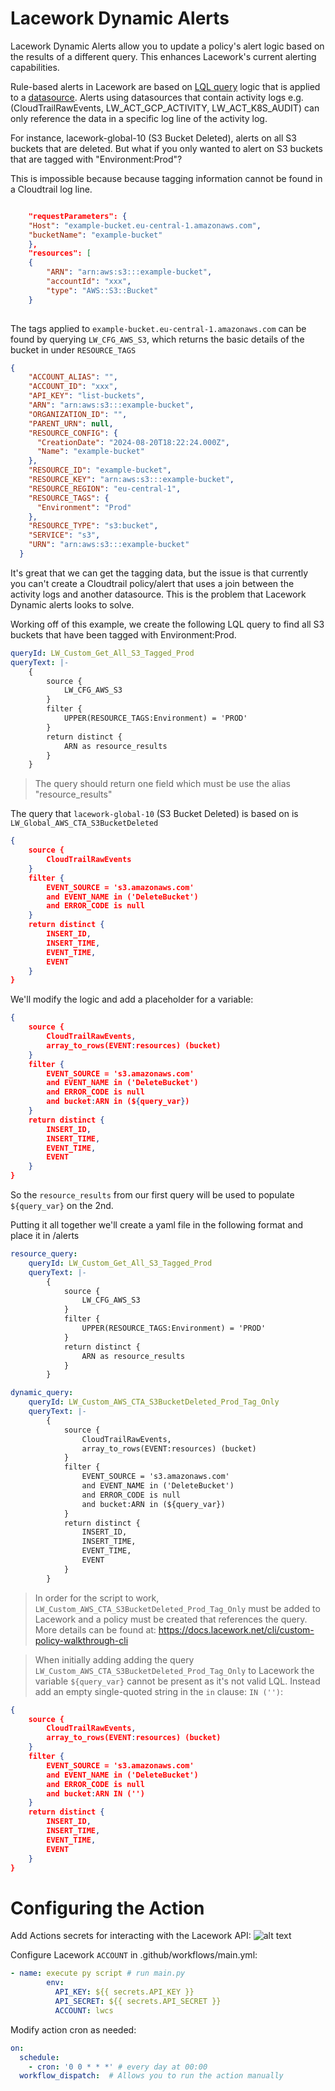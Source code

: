 # Lacework Dynamic Alerts

Lacework Dynamic Alerts allow you to update a policy's alert logic based on the results of a different query. This enhances Lacework's current alerting capabilities.

Rule-based alerts in Lacework are based on [LQL query](https://docs.lacework.net/lql/restricted/lql-overview)
logic that is applied to a [datasource](https://docs.lacework.net/lql/restricted/lql-overview). Alerts using datasources that contain activity logs e.g. (CloudTrailRawEvents, LW_ACT_GCP_ACTIVITY, LW_ACT_K8S_AUDIT) can only
reference the data in a specific log line of the activity log.

For instance, lacework-global-10 (S3 Bucket Deleted), alerts on all S3 buckets that are deleted. But what if you only wanted to alert on S3 buckets that are tagged with "Environment:Prod"?

This is impossible because because tagging information cannot be found in a Cloudtrail log line. 

```json

    "requestParameters": {
    "Host": "example-bucket.eu-central-1.amazonaws.com",
    "bucketName": "example-bucket"
    },
    "resources": [
    {
        "ARN": "arn:aws:s3:::example-bucket",
        "accountId": "xxx",
        "type": "AWS::S3::Bucket"
    }
      
```

The tags applied to ```example-bucket.eu-central-1.amazonaws.com``` can be found by querying ```LW_CFG_AWS_S3```, which returns the basic details of the bucket in under ```RESOURCE_TAGS```

```json
{
    "ACCOUNT_ALIAS": "",
    "ACCOUNT_ID": "xxx",
    "API_KEY": "list-buckets",
    "ARN": "arn:aws:s3:::example-bucket",
    "ORGANIZATION_ID": "",
    "PARENT_URN": null,
    "RESOURCE_CONFIG": {
      "CreationDate": "2024-08-20T18:22:24.000Z",
      "Name": "example-bucket"
    },
    "RESOURCE_ID": "example-bucket",
    "RESOURCE_KEY": "arn:aws:s3:::example-bucket",
    "RESOURCE_REGION": "eu-central-1",
    "RESOURCE_TAGS": {
      "Environment": "Prod"
    },
    "RESOURCE_TYPE": "s3:bucket",
    "SERVICE": "s3",
    "URN": "arn:aws:s3:::example-bucket"
  }
```

It's great that we can get the tagging data, but the issue is that currently you can't create a Cloudtrail policy/alert that uses a join between the activity logs and another datasource. This is the problem that Lacework Dynamic alerts looks to solve.

Working off of this example, we create the following LQL query to find all S3 buckets that have been tagged with Environment:Prod.

```yaml
queryId: LW_Custom_Get_All_S3_Tagged_Prod
queryText: |-
    {
        source {
            LW_CFG_AWS_S3
        }
        filter {
            UPPER(RESOURCE_TAGS:Environment) = 'PROD'
        }
        return distinct {
            ARN as resource_results 
        }
    }
```

> The query should return one field which must be use the alias "resource_results"

The query that ```lacework-global-10``` (S3 Bucket Deleted) is based on is ```LW_Global_AWS_CTA_S3BucketDeleted```

```json
{
    source {
        CloudTrailRawEvents
    }
    filter {
        EVENT_SOURCE = 's3.amazonaws.com'
        and EVENT_NAME in ('DeleteBucket')
        and ERROR_CODE is null
    }
    return distinct {
        INSERT_ID,
        INSERT_TIME,
        EVENT_TIME,
        EVENT
    }
}
```

We'll modify the logic and add a placeholder for a variable:

```json
{
    source {
        CloudTrailRawEvents,
        array_to_rows(EVENT:resources) (bucket)
    }
    filter {
        EVENT_SOURCE = 's3.amazonaws.com'
        and EVENT_NAME in ('DeleteBucket')
        and ERROR_CODE is null
        and bucket:ARN in (${query_var})
    }
    return distinct {
        INSERT_ID,
        INSERT_TIME,
        EVENT_TIME,
        EVENT
    }
}
```

So the ```resource_results``` from our first query will be used to populate ```${query_var}``` on the 2nd.

Putting it all together we'll create a yaml file in the following format and place it in /alerts

```yaml
resource_query:
    queryId: LW_Custom_Get_All_S3_Tagged_Prod
    queryText: |-
        {
            source {
                LW_CFG_AWS_S3
            }
            filter {
                UPPER(RESOURCE_TAGS:Environment) = 'PROD'
            }
            return distinct {
                ARN as resource_results 
            }
        }

dynamic_query:
    queryId: LW_Custom_AWS_CTA_S3BucketDeleted_Prod_Tag_Only
    queryText: |-
        {
            source {
                CloudTrailRawEvents,
                array_to_rows(EVENT:resources) (bucket)
            }
            filter {
                EVENT_SOURCE = 's3.amazonaws.com'
                and EVENT_NAME in ('DeleteBucket')
                and ERROR_CODE is null
                and bucket:ARN in (${query_var})
            }
            return distinct {
                INSERT_ID,
                INSERT_TIME,
                EVENT_TIME,
                EVENT
            }
        }
```

> In order for the script to work, ```LW_Custom_AWS_CTA_S3BucketDeleted_Prod_Tag_Only``` must be added to Lacework and a policy must be created that references the query. More details can be found at: https://docs.lacework.net/cli/custom-policy-walkthrough-cli

> When initially adding adding the query ```LW_Custom_AWS_CTA_S3BucketDeleted_Prod_Tag_Only``` to Lacework the variable ```${query_var}``` cannot be present as it's not valid LQL. Instead add an empty single-quoted string in the ```in``` clause: ```IN ('')```:

```json
{
    source {
        CloudTrailRawEvents,
        array_to_rows(EVENT:resources) (bucket)
    }
    filter {
        EVENT_SOURCE = 's3.amazonaws.com'
        and EVENT_NAME in ('DeleteBucket')
        and ERROR_CODE is null
        and bucket:ARN IN ('') 
    }
    return distinct {
        INSERT_ID,
        INSERT_TIME,
        EVENT_TIME,
        EVENT
    }
}
```

# Configuring the Action
Add Actions secrets for interacting with the Lacework API:
![alt text](image.png)

Configure Lacework ```ACCOUNT``` in .github/workflows/main.yml:

```yaml
- name: execute py script # run main.py
        env:
          API_KEY: ${{ secrets.API_KEY }}
          API_SECRET: ${{ secrets.API_SECRET }}
          ACCOUNT: lwcs
```

Modify action cron as needed:

```yaml
on:
  schedule:
    - cron: '0 0 * * *' # every day at 00:00
  workflow_dispatch:  # Allows you to run the action manually
```
